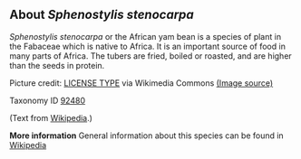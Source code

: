 **About *Sphenostylis stenocarpa***
-------------------------
*Sphenostylis stenocarpa* or the African yam bean is a species of 
plant in the Fabaceae which is native to Africa. It is an important 
source of food in many parts of Africa. The tubers are fried, boiled 
or roasted, and are higher than the seeds in protein.


Picture credit: [LICENSE TYPE]() via Wikimedia Commons [(Image source)]()

Taxonomy ID [92480](https://www.uniprot.org/taxonomy/92480)

(Text from [Wikipedia](https://en.wikipedia.org/).)

**More information**
General information about this species can be found in [Wikipedia](https://en.wikipedia.org/wiki/Sphenostylis_stenocarpa)
